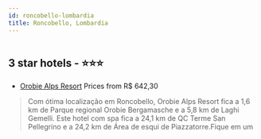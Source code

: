 ```yaml
---
id: roncobello-lombardia
title: Roncobello, Lombardia
---
```


<center><img src="https://i.travelapi.com/hotels/16000000/15100000/15097200/15097172/1a0467cf_z.jpg" alt="" /></center>


##  3 star hotels - ⭐️⭐️⭐️

-    [Orobie Alps Resort](https://www.hurb.com/br/aud/https://www.hurb.com/br/hotels/roncobello/orobie-alps-resort-HT-9TWI?cmp=18055) Prices from R$ 642,30
   > Com ótima localização em Roncobello, Orobie Alps Resort fica a 1,6 km de Parque regional Orobie Bergamasche e a 5,8 km de Laghi Gemelli.  Este hotel com spa fica a 24,1 km de QC Terme San Pellegrino e a 24,2 km de Área de esqui de Piazzatorre.Fique em um 
